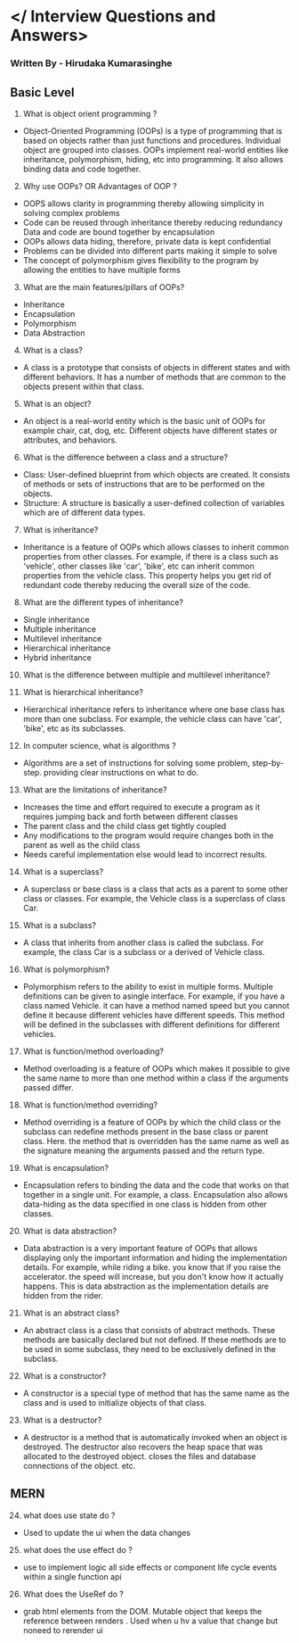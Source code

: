 # </ Interview Questions and Answers>

### Written By - Hirudaka Kumarasinghe

## Basic Level

1. What is object orient programming ?
- Object-Oriented Programming (OOPs) is a type of programming that is based on objects rather than just functions and procedures. Individual object are grouped into classes. OOPs implement real-world entities like inheritance, polymorphism, hiding, etc into programming. It also allows binding data and code together.

2. Why use OOPs? OR Advantages of OOP ?
- OOPS allows clarity in programming thereby allowing simplicity in solving complex problems
- Code can be reused through inheritance thereby reducing redundancy Data and code are bound together by encapsulation
- OOPs allows data hiding, therefore, private data is kept confidential
- Problems can be divided into different parts making it simple to solve
- The concept of polymorphism gives flexibility to the program by allowing the entities to have multiple forms

3. What are the main features/pillars of OOPs?
- Inheritance
- Encapsulation
- Polymorphism
- Data Abstraction

4. What is a class?
- A class is a prototype that consists of objects in different states and with different behaviors. It has a number of methods that are common to the objects present within that class.

5. What is an object?
- An object is a real-world entity which is the basic unit of OOPs for example chair, cat, dog, etc. Different objects have different states or attributes, and behaviors.

6. What is the difference between a class and a structure?

- Class: User-defined blueprint from which objects are created. It consists of methods or sets of instructions that are to be performed on the objects.
- Structure: A structure is basically a user-defined collection of variables which are of different data types.

7. What is inheritance?

- Inheritance is a feature of OOPs which allows classes to inherit common properties from other classes. For example, if there is a class such as 'vehicle', other classes like 'car', 'bike', etc can inherit common properties from the vehicle class. This property helps you get rid of redundant code thereby reducing the overall size of the code.

8. What are the different types of inheritance?

- Single inheritance
- Multiple inheritance
- Multilevel inheritance
- Hierarchical inheritance
- Hybrid inheritance

10. What is the difference between multiple and multilevel inheritance?

11. What is hierarchical inheritance?

- Hierarchical inheritance refers to inheritance where one base class has more than one subclass. For example, the vehicle class can have 'car', 'bike', etc as its subclasses.

12. In computer science, what is algorithms ?

- Algorithms are a set of instructions for solving some problem, step-by-step. providing clear instructions on what to do.

13. What are the limitations of inheritance?

- Increases the time and effort required to execute a program as it requires jumping back and forth between different classes
- The parent class and the child class get tightly coupled
- Any modifications to the program would require changes both in the parent as well as the child class
- Needs careful implementation else would lead to incorrect results.

14. What is a superclass?

- A superclass or base class is a class that acts as a parent to some other class or classes. For example, the Vehicle class is a superclass of class Car.

15. What is a subclass?

- A class that inherits from another class is called the subclass. For example, the class Car is a subclass or a derived of Vehicle class.

16.  What is polymorphism?

- Polymorphism refers to the ability to exist in multiple forms. Multiple definitions can be given to asingle interface. For example, if you have a class named Vehicle. it can have a method named speed but you cannot define it because different vehicles have different speeds. This method will be defined in the subclasses with different definitions for different vehicles.

17.  What is function/method overloading?

- Method overloading is a feature of OOPs which makes it possible to give the same name to more than one method within a class if the arguments passed differ.

18. What is function/method overriding?

- Method overriding is a feature of OOPs by which the child class or the subclass can redefine methods present in the base class or parent class. Here. the method that is overridden has the same name as well as the signature meaning the arguments passed and the return type.

19. What is encapsulation?

- Encapsulation refers to binding the data and the code that works on that together in a single unit. For example, a class. Encapsulation also allows data-hiding as the data specified in one class is hidden from other classes.

20. What is data abstraction?

- Data abstraction is a very important feature of OOPs that allows displaying only the important information and hiding the implementation details. For example, while riding a bike. you know that if you raise the accelerator. the speed will increase, but you don't know how it actually happens. This is data abstraction as the implementation details are hidden from the rider.

21. What is an abstract class?

- An abstract class is a class that consists of abstract methods. These methods are basically declared but not defined. If these methods are to be used in some subclass, they need to be exclusively defined in the subclass.

22. What is a constructor?

- A constructor is a special type of method that has the same name as the class and is used to initialize objects of that class.

23. What is a destructor?

- A destructor is a method that is automatically invoked when an object is destroyed. The destructor also recovers the heap space that was allocated to the destroyed object. closes the files and database connections of the object. etc.

<h2>MERN</h2>

24.  what does use state do ?

- Used to update the ui when the data changes

25. what does the use effect do ?

- use to implement logic all side effects or component life cycle events within a single function api

26. What does the UseRef do ?

- grab html elements from the DOM. Mutable object that keeps the reference between renders . Used when u hv a value that change but noneed to rerender ui



